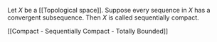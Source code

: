 Let $X$ be a [[Topological space]].
Suppose every sequence in $X$ has a convergent subsequence.
Then $X$ is called sequentially compact.

[[Compact - Sequentially Compact - Totally Bounded]]
